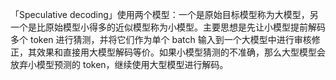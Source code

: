 「Speculative decoding」使用两个模型：一个是原始目标模型称为大模型，另一个是比原始模型小得多的近似模型称为小模型。主要思想是先让小模型提前解码多个 token 进行猜测，并将它们作为单个 batch 输入到一个大模型中进行审核修正，其效果和直接用大模型解码等价。如果小模型猜测的不准确，那么大型模型会放弃小模型预测的 token，继续使用大型模型进行解码。

